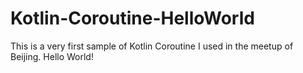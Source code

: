 # Kotlin-Coroutine-HelloWorld
This is a very first sample of Kotlin Coroutine I used in the meetup of Beijing. Hello World!
